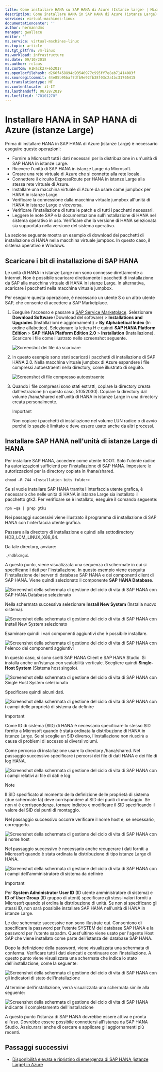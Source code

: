 ```yaml
---
title: Come installare HANA su SAP HANA di Azure (Istanze large) | Microsoft Docs
description: Come installare HANA in SAP HANA di Azure (istanze Large).
services: virtual-machines-linux
documentationcenter: ''
author: hermanndms
manager: gwallace
editor: ''
ms.service: virtual-machines-linux
ms.topic: article
ms.tgt_pltfrm: vm-linux
ms.workload: infrastructure
ms.date: 09/10/2018
ms.author: rclaus
ms.custom: H1Hack27Feb2017
ms.openlocfilehash: d266f458894d93540977c995ff7e8ab71414083f
ms.sourcegitcommit: 44e85b95baf7dfb9e92fb38f03c2a1bc31765415
ms.translationtype: MT
ms.contentlocale: it-IT
ms.lasthandoff: 08/28/2019
ms.locfileid: "70101270"
---
```

# <a name="install-hana-on-sap-hana-on-azure-large-instances"></a>Installare HANA in SAP HANA di Azure (istanze Large)

Prima di installare HANA in SAP HANA di Azure (istanze Large) è necessario eseguire queste operazioni:
- Fornire a Microsoft tutti i dati necessari per la distribuzione in un'unità di SAP HANA in istanze Large.
- Ricevere l'unità di SAP HANA in istanze Large da Microsoft.
- Creare una rete virtuale di Azure che si connette alla rete locale.
- Connettere il circuito ExpressRoute per HANA in istanze Large alla stessa rete virtuale di Azure.
- Installare una macchina virtuale di Azure da usare come jumpbox per HANA in istanze Large.
- Verificare la connessione dalla macchina virtuale jumpbox all'unità di HANA in istanze Large e viceversa.
- Verificare l'installazione di tutte le patch e di tutti i pacchetti necessari.
- Leggere le note SAP e la documentazione sull'installazione di HANA nel sistema operativo in uso. Verificare che la versione di HANA selezionata sia supportata nella versione del sistema operativo.

La sezione seguente mostra un esempio di download dei pacchetti di installazione di HANA nella macchina virtuale jumpbox. In questo caso, il sistema operativo è Windows.

## <a name="download-the-sap-hana-installation-bits"></a>Scaricare i bit di installazione di SAP HANA
Le unità di HANA in istanze Large non sono connesse direttamente a Internet. Non è possibile scaricare direttamente i pacchetti di installazione da SAP alla macchina virtuale di HANA in istanze Large. In alternativa, scaricare i pacchetti nella macchina virtuale jumpbox.

Per eseguire questa operazione, è necessario un utente S o un altro utente SAP, che consente di accedere a SAP Marketplace.

1. Eseguire l'accesso e passare a [SAP Service Marketplace](https://support.sap.com/en/index.html). Selezionare **Download Software** (Download del software)  > **Installations and Upgrades** (Installazioni e aggiornamenti)  > **By Alphabetical Index** (In ordine alfabetico). Selezionare la lettera H e quindi **SAP HANA Platform Edition** > **SAP HANA Platform Edition 2.0** > **Installation** (Installazione). Scaricare i file come illustrato nello screenshot seguente.

   ![Screenshot dei file da scaricare](./media/hana-installation/image16_download_hana.PNG)

2. In questo esempio sono stati scaricati i pacchetti di installazione di SAP HANA 2.0. Nella macchina virtuale jumpbox di Azure espandere i file compressi autoestraenti nella directory, come illustrato di seguito.

   ![Screenshot di file compresso autoestraente](./media/hana-installation/image17_extract_hana.PNG)

3. Quando i file compressi sono stati estratti, copiare la directory creata dall'estrazione (in questo caso, 51052030). Copiare la directory dal volume /hana/shared dell'unità di HANA in istanze Large in una directory creata personalmente.

   > [!Important]
   > Non copiare i pacchetti di installazione nel volume LUN radice o di avvio perché lo spazio è limitato e deve essere usato anche da altri processi.


## <a name="install-sap-hana-on-the-hana-large-instance-unit"></a>Installare SAP HANA nell'unità di istanze Large di HANA
Per installare SAP HANA, accedere come utente ROOT. Solo l'utente radice ha autorizzazioni sufficienti per l'installazione di SAP HANA. Impostare le autorizzazioni per la directory copiata in /hana/shared.

```
chmod –R 744 <Installation bits folder>
```

Se si vuole installare SAP HANA tramite l'interfaccia utente grafica, è necessario che nelle unità di HANA in istanze Large sia installato il pacchetto gtk2. Per verificare se è installato, eseguire il comando seguente:

```
rpm –qa | grep gtk2
```

Nei passaggi successivi viene illustrato il programma di installazione di SAP HANA con l'interfaccia utente grafica.

Passare alla directory di installazione e quindi alla sottodirectory HDB_LCM_LINUX_X86_64. 

Da tale directory, avviare:

```
./hdblcmgui 
```
A questo punto, viene visualizzata una sequenza di schermate in cui si specificano i dati per l'installazione. In questo esempio viene eseguita l'installazione del server di database SAP HANA e dei componenti client di SAP HANA. Viene quindi selezionato il componente **SAP HANA Database**.

![Screenshot della schermata di gestione del ciclo di vita di SAP HANA con SAP HANA Database selezionato](./media/hana-installation/image18_hana_selection.PNG)

Nella schermata successiva selezionare **Install New System** (Installa nuovo sistema).

![Screenshot della schermata di gestione del ciclo di vita di SAP HANA con Install New System selezionato](./media/hana-installation/image19_select_new.PNG)

Esaminare quindi i vari componenti aggiuntivi che è possibile installare.

![Screenshot della schermata di gestione del ciclo di vita di SAP HANA con l'elenco dei componenti aggiuntivi](./media/hana-installation/image20_select_components.PNG)

In questo caso, si sono scelti SAP HANA Client e SAP HANA Studio. Si installa anche un'istanza con scalabilità verticale. Scegliere quindi **Single-Host System** (Sistema host singolo). 

![Screenshot della schermata di gestione del ciclo di vita di SAP HANA con Single Host System selezionato](./media/hana-installation/image21_single_host.PNG)

Specificare quindi alcuni dati.

![Screenshot della schermata di gestione del ciclo di vita di SAP HANA con i campi delle proprietà di sistema da definire](./media/hana-installation/image22_provide_sid.PNG)

> [!Important]
> Come ID di sistema (SID) di HANA è necessario specificare lo stesso SID fornito a Microsoft quando è stata ordinata la distribuzione di HANA in istanze Large. Se si sceglie un SID diverso, l'installazione non riuscirà a causa di problemi di accesso ai diversi volumi.

Come percorso di installazione usare la directory /hana/shared. Nel passaggio successivo specificare i percorsi dei file di dati HANA e dei file di log HANA.


![Screenshot della schermata di gestione del ciclo di vita di SAP HANA con i campi relativi ai file di dati e log](./media/hana-installation/image23_provide_log.PNG)

> [!Note]
> Il SID specificato al momento della definizione delle proprietà di sistema (due schermate fa) deve corrispondere al SID dei punti di montaggio. Se non vi è corrispondenza, tornare indietro e modificare il SID specificando il valore del SID dei punti di montaggio.

Nel passaggio successivo occorre verificare il nome host e, se necessario, correggerlo. 

![Screenshot della schermata di gestione del ciclo di vita di SAP HANA con il nome host](./media/hana-installation/image24_review_host_name.PNG)

Nel passaggio successivo è necessario anche recuperare i dati forniti a Microsoft quando è stata ordinata la distribuzione di tipo istanze Large di HANA. 

![Screenshot della schermata di gestione del ciclo di vita di SAP HANA con i campi dell'amministratore di sistema da definire](./media/hana-installation/image25_provide_guid.PNG)

> [!Important]
> Per **System Administrator User ID** (ID utente amministratore di sistema) e **ID of User Group** (ID gruppo di utenti) specificare gli stessi valori forniti a Microsoft quando si ordina la distribuzione di unità. Se non si specificano gli stessi ID, non sarà possibile installare SAP HANA nell'unità di HANA in istanze Large.

Le due schermate successive non sono illustrate qui. Consentono di specificare la password per l'utente SYSTEM del database SAP HANA e la password per l'utente sapadm. Quest'ultimo viene usato per l'agente Host SAP che viene installato come parte dell'istanza del database SAP HANA.

Dopo la definizione della password, viene visualizzata una schermata di conferma. Verificare tutti i dati elencati e continuare con l'installazione. A questo punto viene visualizzata una schermata che indica lo stato dell'installazione, come la seguente:

![Screenshot della schermata di gestione del ciclo di vita di SAP HANA con gli indicatori di stato dell'installazione](./media/hana-installation/image27_show_progress.PNG)

Al termine dell'installazione, verrà visualizzata una schermata simile alla seguente:

![Screenshot della schermata di gestione del ciclo di vita di SAP HANA indicante il completamento dell'installazione](./media/hana-installation/image28_install_finished.PNG)

A questo punto l'istanza di SAP HANA dovrebbe essere attiva e pronta all'uso. Dovrebbe essere possibile connettersi all'istanza da SAP HANA Studio. Assicurarsi anche di cercare e applicare gli aggiornamenti più recenti.


## <a name="next-steps"></a>Passaggi successivi

- [Disponibilità elevata e ripristino di emergenza di SAP HANA (istanze Large) in Azure](hana-overview-high-availability-disaster-recovery.md)

